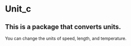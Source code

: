 # Unit_c
## This is a package that converts units.

You can change the units of speed, length, and temperature.
